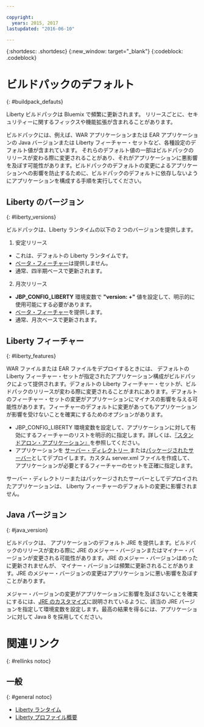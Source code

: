 ```yaml
---

copyright:
  years: 2015, 2017
lastupdated: "2016-06-10"

---
```


{:shortdesc: .shortdesc}
{:new_window: target="_blank"}
{:codeblock: .codeblock}

# ビルドパックのデフォルト
{: #buildpack_defauts}

Liberty ビルドパックは Bluemix で頻繁に更新されます。
リリースごとに、セキュリティーに関するフィックスや機能拡張が含まれることがあります。

ビルドパックには、例えば、WAR アプリケーションまたは EAR アプリケーションの Java バージョンまたは Liberty フィーチャー・セットなど、各種設定のデフォルト値が含まれています。
それらのデフォルト値の一部はビルドパックのリリースが変わる際に変更されることがあり、それがアプリケーションに悪影響を及ぼす可能性があります。ビルドパックのデフォルトの変更によるアプリケーションへの影響を防止するために、ビルドパックのデフォルトに依存しないようにアプリケーションを構成する手順を実行してください。

## Liberty のバージョン
{: #liberty_versions}

ビルドパックは、Liberty ランタイムの以下の 2 つのバージョンを提供します。
1. 安定リリース
  * これは、デフォルトの Liberty ランタイムです。
  * [ベータ・フィーチャー](usingBetaFeatures.html)は提供しません。
  * 通常、四半期ベースで更新されます。

2. 月次リリース
  * **JBP_CONFIG_LIBERTY** 環境変数で **"version: +"** 値を設定して、明示的に使用可能にする必要があります。
  * [ベータ・フィーチャー](usingBetaFeatures.html)を提供します。
  * 通常、月次ベースで更新されます。

## Liberty フィーチャー
{: #liberty_features}

WAR ファイルまたは EAR ファイルをデプロイするときには、
デフォルトの Liberty フィーチャー・セットが指定されたアプリケーション構成がビルドパックによって提供されます。デフォルトの Liberty フィーチャー・セットが、ビルドパックのリリースが変わる際に変更されることがまれにあります。デフォルトのフィーチャー・セットの変更がアプリケーションにマイナスの影響を与える可能性があります。フィーチャーのデフォルトに変更があってもアプリケーションが影響を受けないことを確実にするためのオプションがあります。

* JBP_CONFIG_LIBERTY 環境変数を設定して、アプリケーションに対して有効にするフィーチャーのリストを明示的に指定します。詳しくは、[『スタンドアロン・アプリケーション』](optionsForPushing.html#stand_alone_apps)を参照してください。
* アプリケーションを [サーバー・ディレクトリー
](optionsForPushing.html#server_directory)または[パッケージされたサーバー](optionsForPushing.html#packaged_server)としてデプロイします。カスタム server.xml ファイルを作成して、
アプリケーションが必要とするフィーチャーのセットを正確に指定します。

サーバー・ディレクトリーまたはパッケージされたサーバーとしてデプロイされたアプリケーションは、
Liberty フィーチャーのデフォルトの変更に影響されません。

## Java バージョン
{: #java_version}

ビルドパックは、
アプリケーションのデフォルト JRE を提供します。ビルドパックのリリースが変わる際に JRE のメジャー・バージョンまたはマイナー・バージョンが変更される可能性があります。JRE のメジャー・バージョンはめったに更新されませんが、
マイナー・バージョンは頻繁に更新されることがあります。JRE のメジャー・バージョンの変更はアプリケーションに悪い影響を及ぼすことがあります。

メジャー・バージョンの変更がアプリケーションに影響を及ぼさないことを確実にするには、[JRE のカスタマイズ](customizingJRE.html)に説明されているように、該当の JRE バージョンを指定して環境変数を設定します。最高の結果を得るには、アプリケーションに対して Java 8 を採用してください。


# 関連リンク
{: #rellinks notoc}
## 一般
{: #general notoc}
* [Liberty ランタイム](index.html)
* [Liberty プロファイル概要](http://www-01.ibm.com/support/knowledgecenter/SSAW57_8.5.5/com.ibm.websphere.wlp.nd.doc/ae/cwlp_about.html)
